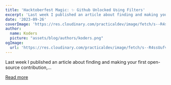 ```yaml
---
title: 'Hacktoberfest Magic: ✨ Github Unlocked Using Filters'
excerpt: 'Last week I published an article about finding and making your first open-source contribution,...'
date: '2023-09-26'
coverImage: 'https://res.cloudinary.com/practicaldev/image/fetch/s--R4ssUufv--/c_imagga_scale,f_auto,fl_progressive,h_420,q_66,w_1000/https://dev-to-uploads.s3.amazonaws.com/uploads/articles/e8nwc3rt8qk7k701vjg8.gif'
author:
  name: Koders
  picture: "assets/blog/authors/koders.png"
ogImage:
  url: 'https://res.cloudinary.com/practicaldev/image/fetch/s--R4ssUufv--/c_imagga_scale,f_auto,fl_progressive,h_420,q_66,w_1000/https://dev-to-uploads.s3.amazonaws.com/uploads/articles/e8nwc3rt8qk7k701vjg8.gif'
---
```


Last week I published an article about finding and making your first open-source contribution,...

[Read more](https://dev.to/nathan_tarbert/hacktoberfest-magic-github-unlocked-using-filters-549h)
